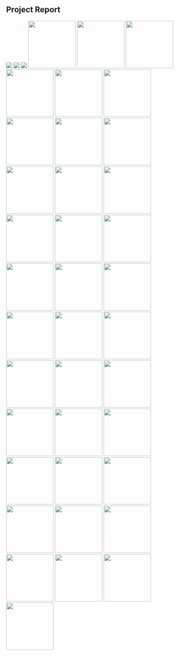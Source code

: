 <h2>Project Report</h2>
<img src="./Report_Images/ProjectReport_Group10_page-0001.jpg"/>
<img src="./Report_Images/ProjectReport_Group10_page-0002.jpg"/>
<img src="./Report_Images/ProjectReport_Group10_page-0003.jpg"/>
<img src="./Report_Images/ProjectReport_Group10_page-0004.jpg" width="128"/>
<img src="./Report_Images/ProjectReport_Group10_page-0005.jpg" width="128"/>
<img src="./Report_Images/ProjectReport_Group10_page-0006.jpg" width="128"/>
<img src="./Report_Images/ProjectReport_Group10_page-0007.jpg" width="128"/>
<img src="./Report_Images/ProjectReport_Group10_page-0008.jpg" width="128"/>
<img src="./Report_Images/ProjectReport_Group10_page-0009.jpg" width="128"/>
<img src="./Report_Images/ProjectReport_Group10_page-0010.jpg" width="128"/>
<img src="./Report_Images/ProjectReport_Group10_page-0011.jpg" width="128"/>
<img src="./Report_Images/ProjectReport_Group10_page-0012.jpg" width="128"/>
<img src="./Report_Images/ProjectReport_Group10_page-0013.jpg" width="128"/>
<img src="./Report_Images/ProjectReport_Group10_page-0014.jpg" width="128"/>
<img src="./Report_Images/ProjectReport_Group10_page-0015.jpg" width="128"/>
<img src="./Report_Images/ProjectReport_Group10_page-0016.jpg" width="128"/>
<img src="./Report_Images/ProjectReport_Group10_page-0017.jpg" width="128"/>
<img src="./Report_Images/ProjectReport_Group10_page-0018.jpg" width="128"/>
<img src="./Report_Images/ProjectReport_Group10_page-0019.jpg" width="128"/>
<img src="./Report_Images/ProjectReport_Group10_page-0020.jpg" width="128"/>
<img src="./Report_Images/ProjectReport_Group10_page-0021.jpg" width="128"/>
<img src="./Report_Images/ProjectReport_Group10_page-0022.jpg" width="128"/>
<img src="./Report_Images/ProjectReport_Group10_page-0023.jpg" width="128"/>
<img src="./Report_Images/ProjectReport_Group10_page-0024.jpg" width="128"/>
<img src="./Report_Images/ProjectReport_Group10_page-0025.jpg" width="128"/>
<img src="./Report_Images/ProjectReport_Group10_page-0026.jpg" width="128"/>
<img src="./Report_Images/ProjectReport_Group10_page-0027.jpg" width="128"/>
<img src="./Report_Images/ProjectReport_Group10_page-0028.jpg" width="128"/>
<img src="./Report_Images/ProjectReport_Group10_page-0029.jpg" width="128"/>
<img src="./Report_Images/ProjectReport_Group10_page-0030.jpg" width="128"/>
<img src="./Report_Images/ProjectReport_Group10_page-0031.jpg" width="128"/>
<img src="./Report_Images/ProjectReport_Group10_page-0032.jpg" width="128"/>
<img src="./Report_Images/ProjectReport_Group10_page-0033.jpg" width="128"/>
<img src="./Report_Images/ProjectReport_Group10_page-0034.jpg" width="128"/>
<img src="./Report_Images/ProjectReport_Group10_page-0035.jpg" width="128"/>
<img src="./Report_Images/ProjectReport_Group10_page-0036.jpg" width="128"/>
<img src="./Report_Images/ProjectReport_Group10_page-0037.jpg" width="128"/>
<img src="./Report_Images/ProjectReport_Group10_page-0038.jpg" width="128"/>
<img src="./Report_Images/ProjectReport_Group10_page-0039.jpg" width="128"/>
<img src="./Report_Images/ProjectReport_Group10_page-0040.jpg" width="128"/>
